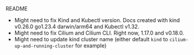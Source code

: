 README

- Might need to fix Kind and Kubectl version. Docs created with kind v0.26.0 go1.23.4 darwin/arm64 and Kubectl v1.32.
- Might need to fix Cilium and Cilium CLI. Right now, 1.17.0 and v0.18.0.
- Might need to update kind cluster name (either default `kind` to `cilium-up-and-running-cluster` for example)